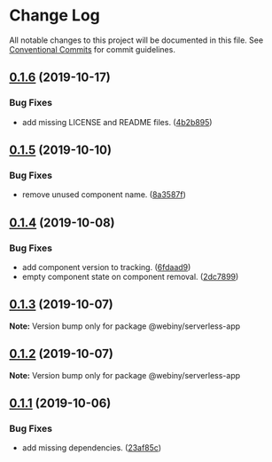 # Change Log

All notable changes to this project will be documented in this file.
See [Conventional Commits](https://conventionalcommits.org) for commit guidelines.

## [0.1.6](https://github.com/Webiny/webiny-js/compare/@webiny/serverless-app@0.1.5...@webiny/serverless-app@0.1.6) (2019-10-17)


### Bug Fixes

* add missing LICENSE and README files. ([4b2b895](https://github.com/Webiny/webiny-js/commit/4b2b895))





## [0.1.5](https://github.com/Webiny/webiny-js/compare/@webiny/serverless-app@0.1.4...@webiny/serverless-app@0.1.5) (2019-10-10)


### Bug Fixes

* remove unused component name. ([8a3587f](https://github.com/Webiny/webiny-js/commit/8a3587f))





## [0.1.4](https://github.com/Webiny/webiny-js/compare/@webiny/serverless-app@0.1.3...@webiny/serverless-app@0.1.4) (2019-10-08)


### Bug Fixes

* add component version to tracking. ([6fdaad9](https://github.com/Webiny/webiny-js/commit/6fdaad9))
* empty component state on component removal. ([2dc7899](https://github.com/Webiny/webiny-js/commit/2dc7899))





## [0.1.3](https://github.com/Webiny/webiny-js/compare/@webiny/serverless-app@0.1.2...@webiny/serverless-app@0.1.3) (2019-10-07)

**Note:** Version bump only for package @webiny/serverless-app





## [0.1.2](https://github.com/Webiny/webiny-js/compare/@webiny/serverless-app@0.1.1...@webiny/serverless-app@0.1.2) (2019-10-07)

**Note:** Version bump only for package @webiny/serverless-app





## [0.1.1](https://github.com/Webiny/webiny-js/compare/@webiny/serverless-app@0.1.0...@webiny/serverless-app@0.1.1) (2019-10-06)


### Bug Fixes

* add missing dependencies. ([23af85c](https://github.com/Webiny/webiny-js/commit/23af85c))
